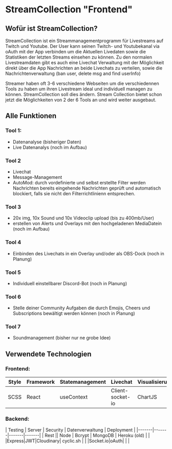 # StreamCollection "Frontend"


## Wofür ist StreamCollection?

StreamCollection ist ein Streammanagementprogramm für Livestreams auf Twitch und Youtube.
Der User kann seinen Twitch- und Youtubekanal via oAuth mit der App verbinden um die Aktuellen Livedaten sowie die Statistiken der letzten Streams einsehen zu können.
Zu den normalen Livestreamdaten gibt es auch eine Livechat Verwaltung mit der Möglichkeit direkt über die App Nachrichten an beide Livechats zu verteilen, sowie die Nachrichtenverwaltung (ban user, delete msg and find userInfo)

Streamer haben oft 3-6 verschiedene Webseiten um die verschiedennen Tools zu haben um ihren Livestream ideal und individuell managen zu können. StreamCollection soll dies ändern. Stream Collection bietet schon jetzt die Möglichkeiten von 2 der 6 Tools an und wird weiter ausgebaut.


## Alle Funktionen

### Tool 1:
- Datenanalyse (bisheriger Daten)
- Live Datenanalys (noch im Aufbau)

### Tool 2
- Livechat
- Message-Management
- AutoMod: durch vordefinierte und selbst erstellte Filter werden Nachrichten bereits eingehende Nachrichten geprüft und automatisch blockiert, falls sie nicht den Filterrichtlinienn entsprechen.

### Tool 3
- 20x img, 10x Sound und 10x Videoclip upload (bis zu 400mb/User)
- erstellen von Alerts und Overlays mit den hochgeladenen MediaDatein (noch im Aufbau)

### Tool 4
- Einbinden des Livechats in ein Overlay und/oder als OBS-Dock (noch in Planung)

### Tool 5
- Individuell einstellbarer Discord-Bot (noch in Planung)

### Tool 6
- Stelle deiner Community Aufgaben die durch Emojis, Cheers und Subscriptions bewältigt werden können (noch in Planung)

### Tool 7
- Soundmanagement (bisher nur ne grobe Idee)


## Verwendete Technologien

### Frontend:
| Style | Framework | Statemanagement | Livechat | Visualisierung | Paymentsystem | Deployment |
|-------|-------|-------|-------|-------|-------|-------|
| SCSS | React | useContext | Client-socket-io | ChartJS | Paypal | Netlify |

### Backend:
| Testing | Server | Security | Datenverwaltung | Deployment |
|-------|-------|-------|-------|
| Rest || Node | Bcrypt | MongoDB | Heroku (old) |
| |Express|JWT|Cloudinary| cyclic.sh |
| |Socket.io|oAuth| | |
